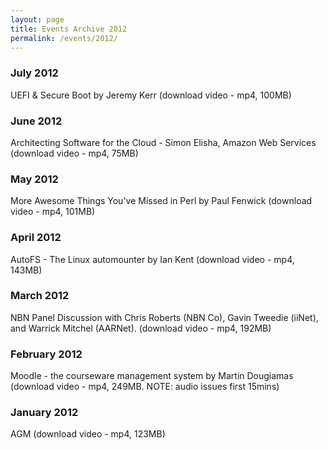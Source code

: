 ```yaml
---
layout: page
title: Events Archive 2012
permalink: /events/2012/
---
```


### **July 2012**
UEFI & Secure Boot by Jeremy Kerr (download video - mp4, 100MB)

### **June 2012**
Architecting Software for the Cloud - Simon Elisha, Amazon Web Services (download video - mp4, 75MB)

### **May 2012**
More Awesome Things You've Missed in Perl by Paul Fenwick (download video - mp4, 101MB)

### **April 2012**
AutoFS - The Linux automounter by Ian Kent (download video - mp4, 143MB)

### **March 2012**
NBN Panel Discussion with Chris Roberts (NBN Co), Gavin Tweedie (iiNet), and Warrick Mitchel (AARNet). (download video - mp4, 192MB)

### **February 2012**
Moodle - the courseware management system by Martin Dougiamas (download video - mp4, 249MB. NOTE: audio issues first 15mins)

### **January 2012**
AGM (download video - mp4, 123MB)
